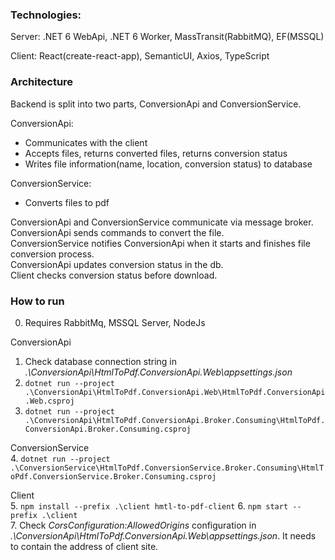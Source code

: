 ### Technologies:
Server: .NET 6 WebApi, .NET 6 Worker, MassTransit(RabbitMQ), EF(MSSQL)

Client: React(create-react-app), SemanticUI, Axios, TypeScript

### Architecture
Backend is split into two parts, ConversionApi and ConversionService.

ConversionApi:  
- Communicates with the client
- Accepts files, returns converted files, returns conversion status
- Writes file information(name, location, conversion status) to database

ConversionService:  
- Converts files to pdf

ConversionApi and ConversionService communicate via message broker.  
ConversionApi sends commands to convert the file.  
ConversionService notifies ConversionApi when it starts and finishes file conversion process.  
ConversionApi updates conversion status in the db.  
Client checks conversion status before download.  

### How to run

0. Requires RabbitMq,  MSSQL Server, NodeJs

ConversionApi  
1. Check database connection string in *.\ConversionApi\HtmlToPdf.ConversionApi.Web\appsettings.json*   
2. `dotnet run --project .\ConversionApi\HtmlToPdf.ConversionApi.Web\HtmlToPdf.ConversionApi.Web.csproj`  
3. `dotnet run --project .\ConversionApi\HtmlToPdf.ConversionApi.Broker.Consuming\HtmlToPdf.ConversionApi.Broker.Consuming.csproj`  

ConversionService  
4. `dotnet run --project .\ConversionService\HtmlToPdf.ConversionService.Broker.Consuming\HtmlToPdf.ConversionService.Broker.Consuming.csproj`

Client  
5. `npm install --prefix .\client hmtl-to-pdf-client`
6. `npm start --prefix .\client`  
7. Check *CorsConfiguration:AllowedOrigins* configuration in *.\ConversionApi\HtmlToPdf.ConversionApi.Web\appsettings.json*. It needs to contain the address of client site.